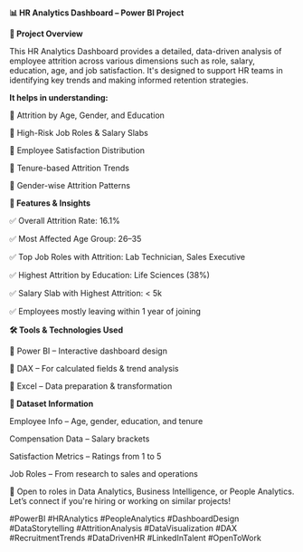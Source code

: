 **📊 HR Analytics Dashboard – Power BI Project**

**📌 Project Overview**

This HR Analytics Dashboard provides a detailed, data-driven analysis of employee attrition across various dimensions such as role, salary, education, age, and job satisfaction. It's designed to support HR teams in identifying key trends and making informed retention strategies.

**It helps in understanding:**

🔹 Attrition by Age, Gender, and Education

🔹 High-Risk Job Roles & Salary Slabs

🔹 Employee Satisfaction Distribution

🔹 Tenure-based Attrition Trends

🔹 Gender-wise Attrition Patterns

**🚀 Features & Insights**

✅ Overall Attrition Rate: 16.1%

✅ Most Affected Age Group: 26–35

✅ Top Job Roles with Attrition: Lab Technician, Sales Executive

✅ Highest Attrition by Education: Life Sciences (38%)

✅ Salary Slab with Highest Attrition: < 5k

✅ Employees mostly leaving within 1 year of joining

**🛠 Tools & Technologies Used**

🔹 Power BI – Interactive dashboard design

🔹 DAX – For calculated fields & trend analysis

🔹 Excel – Data preparation & transformation

**📂 Dataset Information**

Employee Info – Age, gender, education, and tenure

Compensation Data – Salary brackets

Satisfaction Metrics – Ratings from 1 to 5

Job Roles – From research to sales and operations

📣 Open to roles in Data Analytics, Business Intelligence, or People Analytics. Let’s connect if you're hiring or working on similar projects!

#PowerBI #HRAnalytics #PeopleAnalytics #DashboardDesign #DataStorytelling #AttritionAnalysis #DataVisualization #DAX #RecruitmentTrends #DataDrivenHR #LinkedInTalent #OpenToWork
